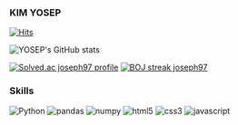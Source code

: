 ### KIM YOSEP

[![Hits](https://hits.seeyoufarm.com/api/count/incr/badge.svg?url=https%3A%2F%2Fgithub.com%2Fk4west&count_bg=%2379C83D&title_bg=%2343207C&icon=&icon_color=%23E7E7E7&title=hits&edge_flat=false)](https://hits.seeyoufarm.com)

![YOSEP's GitHub stats](https://github-readme-stats.vercel.app/api?username=k4west&show_icons=true&theme=dracula)

[![Solved.ac joseph97 profile](http://mazassumnida.wtf/api/v2/generate_badge?boj=joseph97)](https://solved.ac/profile/joseph97/)
[![BOJ streak joseph97](http://mazandi.herokuapp.com/api?handle=joseph97&theme=warm)](https://solved.ac/profile/joseph97/)

### Skills
![Python](https://img.shields.io/badge/Python-3776AB.svg?&style=for-the-badge&logo=Python&logoColor=white)
![pandas](https://img.shields.io/badge/pandas-150458.svg?&style=for-the-badge&logo=pandas&logoColor=#150458)
![numpy](https://img.shields.io/badge/numpy-013243.svg?&style=for-the-badge&logo=numpy&logoColor=#013243)
![html5](https://img.shields.io/badge/html5-E34F26.svg?&style=for-the-badge&logo=html5&logoColor=#E34F26)
![css3](https://img.shields.io/badge/css3-1572B6.svg?&style=for-the-badge&logo=css3&logoColor=#1572B6)
![javascript](https://img.shields.io/badge/javascript-F7DF1E.svg?&style=for-the-badge&logo=javascript&logoColor=#F7DF1E)

<!--
**k4west/k4west** is a ✨ _special_ ✨ repository because its `README.md` (this file) appears on your GitHub profile.

Here are some ideas to get you started:

- 🔭 I’m currently working on ...
- 🌱 I’m currently learning ...
- 👯 I’m looking to collaborate on ...
- 🤔 I’m looking for help with ...
- 💬 Ask me about ...
- 📫 How to reach me: ...
- 😄 Pronouns: ...
- ⚡ Fun fact: ...
-->
